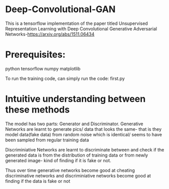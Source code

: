 # Deep-Convolutional-GAN

This is a tensorflow implementation of the paper titled Unsupervised Representation Learning with Deep Convolutional Generative Adversarial Networks-https://arxiv.org/abs/1511.06434

# Prerequisites:

python
tensorflow
numpy
matplotlib

To run the training code, can simply run the code: first.py

# Intuitive understanding between these methods

The model has two parts:
Generator and Discriminator.
Generative Networks are learnt to generate pics/ data that looks the same- that is they model data(fake data) from random noise which is identical/ seems to have been sampled from regular training data

Discriminiative Networks are learnt to discriminate between and check if the generated data is from the distribution of training data or from newly generated image- kind of finding if it is fake or not.

Thus over time generative networks become good at cheating discriminative networks and discriminiative networks become good at finding if the data is fake or not

